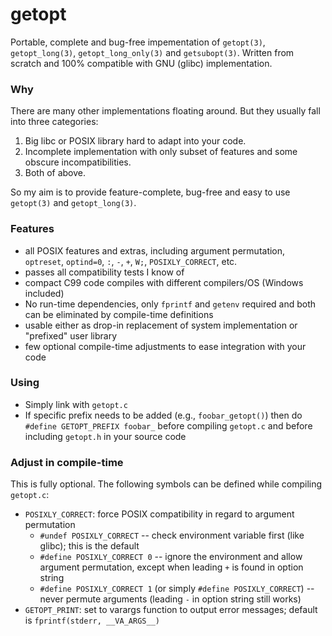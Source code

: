 # getopt

Portable, complete and bug-free impementation of `getopt(3)`, `getopt_long(3)`,
`getopt_long_only(3)` and `getsubopt(3)`. Written from scratch and 100% compatible with
GNU (glibc) implementation.

### Why

There are many other implementations floating around. But they usually fall into three
categories:

1. Big libc or POSIX library hard to adapt into your code.
2. Incomplete implementation with only subset of features and some obscure
   incompatibilities.
3. Both of above.

So my aim is to provide feature-complete, bug-free and easy to use `getopt(3)` and
`getopt_long(3)`.

### Features

- all POSIX features and extras, including argument permutation, `optreset`, `optind=0`,
  `:`, `-`, `+`, `W;`, `POSIXLY_CORRECT`, etc.
- passes all compatibility tests I know of
- compact C99 code compiles with different compilers/OS (Windows included)
- No run-time dependencies, only `fprintf` and `getenv` required and both can be
  eliminated by compile-time definitions
- usable either as drop-in replacement of system implementation or "prefixed" user
  library
- few optional compile-time adjustments to ease integration with your code

### Using

- Simply link with `getopt.c`
- If specific prefix needs to be added (e.g., `foobar_getopt()`) then do `#define
  GETOPT_PREFIX foobar_` before compiling `getopt.c` and before including `getopt.h` in
  your source code

### Adjust in compile-time

This is fully optional. The following symbols can be defined while compiling `getopt.c`:

- `POSIXLY_CORRECT`: force POSIX compatibility in regard to argument permutation
    - `#undef POSIXLY_CORRECT`  -- check environment variable first (like glibc); this is
      the default
    - `#define POSIXLY_CORRECT 0` -- ignore the environment and allow argument
      permutation, except when leading `+` is found in option string
    - `#define POSIXLY_CORRECT 1` (or simply `#define POSIXLY_CORRECT`) -- never permute
      arguments (leading `-` in option string still works)
- `GETOPT_PRINT`: set to varargs function to output error messages; default is
  `fprintf(stderr, __VA_ARGS__)`

